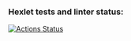 ### Hexlet tests and linter status:
[![Actions Status](https://github.com/znatashka/algorithms-project-69/actions/workflows/hexlet-check.yml/badge.svg)](https://github.com/znatashka/algorithms-project-69/actions)